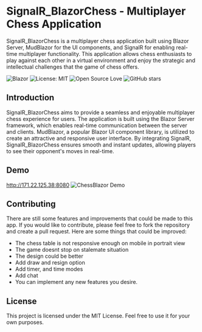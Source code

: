 # SignalR_BlazorChess - Multiplayer Chess Application

SignalR_BlazorChess is a multiplayer chess application built using Blazor Server, MudBlazor for the UI components, and SignalR for enabling real-time multiplayer functionality. This application allows chess enthusiasts to play against each other in a virtual environment and enjoy the strategic and intellectual challenges that the game of chess offers.

![Blazor](https://img.shields.io/badge/blazor-%235C2D91.svg?style=for-the-badge&logo=blazor&logoColor=white)
![License: MIT](https://img.shields.io/badge/License-MIT-yellow.svg)
![Open Source Love](https://badges.frapsoft.com/os/v2/open-source.svg?v=103)
![GitHub stars](https://img.shields.io/github/stars/csuka1219/SignalR_BlazorChess.svg?style=social&label=Star)

## Introduction

SignalR_BlazorChess aims to provide a seamless and enjoyable multiplayer chess experience for users. The application is built using the Blazor Server framework, which enables real-time communication between the server and clients. MudBlazor, a popular Blazor UI component library, is utilized to create an attractive and responsive user interface. By integrating SignalR, SignalR_BlazorChess ensures smooth and instant updates, allowing players to see their opponent's moves in real-time.

## Demo

http://171.22.125.38:8080
![ChessBlazor Demo](demo.gif)

## Contributing
There are still some features and improvements that could be made to this app. If you would like to contribute, please feel free to fork the repository and create a pull request. Here are some things that could be improved:

- The chess table is not responsive enough on mobile in portrait view
- The game doesnt stop on stalemate situation
- The design could be better
- Add draw and resign option
- Add timer, and time modes
- Add chat
- You can implement any new features you desire.


## License
This project is licensed under the MIT License. Feel free to use it for your own purposes.
